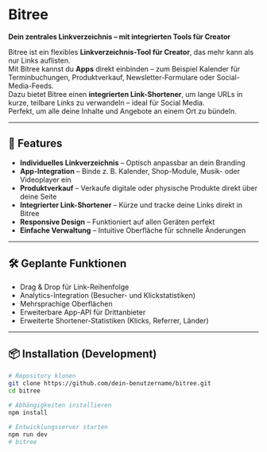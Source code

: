 # Bitree
**Dein zentrales Linkverzeichnis – mit integrierten Tools für Creator**

Bitree ist ein flexibles **Linkverzeichnis-Tool für Creator**, das mehr kann als nur Links auflisten.  
Mit Bitree kannst du **Apps** direkt einbinden – zum Beispiel Kalender für Terminbuchungen, Produktverkauf, Newsletter-Formulare oder Social-Media-Feeds.  
Dazu bietet Bitree einen **integrierten Link-Shortener**, um lange URLs in kurze, teilbare Links zu verwandeln – ideal für Social Media.  
Perfekt, um alle deine Inhalte und Angebote an einem Ort zu bündeln.

---

## 🚀 Features
- **Individuelles Linkverzeichnis** – Optisch anpassbar an dein Branding
- **App-Integration** – Binde z. B. Kalender, Shop-Module, Musik- oder Videoplayer ein
- **Produktverkauf** – Verkaufe digitale oder physische Produkte direkt über deine Seite
- **Integrierter Link-Shortener** – Kürze und tracke deine Links direkt in Bitree
- **Responsive Design** – Funktioniert auf allen Geräten perfekt
- **Einfache Verwaltung** – Intuitive Oberfläche für schnelle Änderungen

---

## 🛠️ Geplante Funktionen
- Drag & Drop für Link-Reihenfolge
- Analytics-Integration (Besucher- und Klickstatistiken)
- Mehrsprachige Oberflächen
- Erweiterbare App-API für Drittanbieter
- Erweiterte Shortener-Statistiken (Klicks, Referrer, Länder)

---

## 📦 Installation (Development)
```bash
# Repository klonen
git clone https://github.com/dein-benutzername/bitree.git
cd bitree

# Abhängigkeiten installieren
npm install

# Entwicklungsserver starten
npm run dev
# bitree
